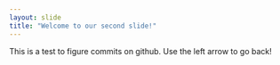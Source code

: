 ```yaml
---
layout: slide
title: "Welcome to our second slide!"
---
```

This is a test to figure commits on github.
Use the left arrow to go back!
